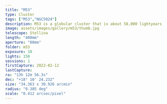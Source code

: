 ```yaml
---
title: "M53"
type: Cluster
tags: ["M53","NGC5024"]
description: M53 is a globular cluster that is about 58,000 lightyears from our solar system and nearly the same distance (60,000 lightyears) from our galaxy core.
image: assets/images/gallery/m53/thumb.jpg
telescope: Stellina
length: "400mm"
aperture: "80mm"
folder: m53
exposure: 10
lights: 150
sessions: 1 
firstCapture: 2022-02-12 
lastCapture:
ra: "13h 12m 56.3s"
dec: "+18° 10' 24.232"
size: "34.363 x 30.926 arcmin"
radius: "0.385 deg"
scale: "0.412 arcsec/pixel"
---
```

